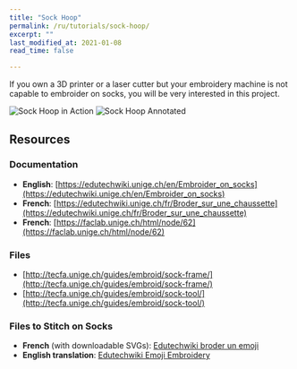 ```yaml
---
title: "Sock Hoop"
permalink: /ru/tutorials/sock-hoop/
excerpt: ""
last_modified_at: 2021-01-08
read_time: false

---
```

If you own a 3D printer or a laser cutter but your embroidery machine is not capable to embroider on socks, you will be very interested in this project.

![Sock Hoop in Action](/assets/images/tutorials/sock-hoop/sock-hoop-in-action.jpg)
![Sock Hoop Annotated](/assets/images/tutorials/sock-hoop/sock-hoop-annotated.jpg)

## Resources

### Documentation

* **English**: [https://edutechwiki.unige.ch/en/Embroider_on_socks](https://edutechwiki.unige.ch/en/Embroider_on_socks)
* **French**: [https://edutechwiki.unige.ch/fr/Broder_sur_une_chaussette](https://edutechwiki.unige.ch/fr/Broder_sur_une_chaussette)
* **French**: [https://faclab.unige.ch/html/node/62](https://faclab.unige.ch/html/node/62)

### Files

* [http://tecfa.unige.ch/guides/embroid/sock-frame/](http://tecfa.unige.ch/guides/embroid/sock-frame/)
* [http://tecfa.unige.ch/guides/embroid/sock-tool/](http://tecfa.unige.ch/guides/embroid/sock-tool/)

### Files to Stitch on Socks

* **French** (with downloadable SVGs): [Edutechwiki broder un emoji](https://edutechwiki.unige.ch/fr/InkStitch_-_broder_un_emoji)
* **English translation**: [Edutechwiki Emoji Embroidery](https://edutechwiki.unige.ch/en/InkStitch_-_emoji_embroidery)
